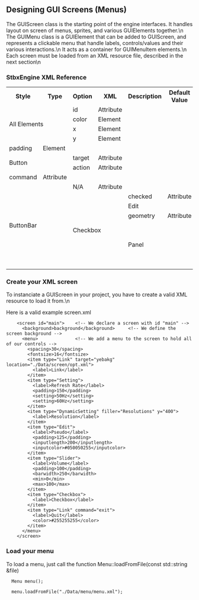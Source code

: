 ## Designing GUI Screens (Menus) ##

The GUIScreen class is the starting point of the engine interfaces. It handles layout on screen of menus, sprites, and various GUIElements together.\n
The GUIMenu class is a GUIElement that can be added to GUIScreen, and represents a clickable menu that handle labels, controls/values and their various interactions.\n
It acts as a container for GUIMenuItem elements.\n
Each screen must be loaded from an XML resource file, described in the next section\n

### StbxEngine XML Reference

<table>
  <tr>
    <th>Style</th><th>Type</th><th>Option</th><th>XML</th><th>Description</th><th>Default Value</th><th>Accepted Value</th>
  </tr>
  <tr>
    <td colspan="2" rowspan="4">All Elements</td>
    <td>id</td><td>Attribute</td><td></td><td></td><td></td>
  </tr>
  <tr><td>color</td><td>Element</td><td></td><td></td><td></td></tr>
  <tr><td>x</td><td>Element</td><td></td><td></td><td></td></tr>
  <tr><td>y</td><td>Element</td><td></td><td></td><td></td></tr>
  <tr><td>padding</td><td>Element</td><td></td><td></td><td></td></tr>
  <tr>
    <td colspan="2" rowspan="2">Button</td>
    <td>target</td><td>Attribute</td><td></td><td></td><td></td>
  </tr>
  <tr><td>action</td><td>Attribute</td><td></td><td></td><td></td></tr>
  <tr><td>command</td><td>Attribute</td><td></td><td></td><td></td></tr>
  <tr>
    <td colspan="2" rowspan="0">ButtonBar</td>
    <td>N/A</td><td>Attribute</td><td></td><td></td><td></td>
  </tr>
  <tr>
    <td colspan="2" rowspan="0">Checkbox</td>
    <td>checked</td><td>Attribute</td><td></td><td></td><td></td>
  </tr>
  <tr>
    <td colspan="2" rowspan="1">Edit</td>
    <td>maxLength</td><td>Attribute</td><td></td><td></td><td></td>
  </tr>
  <tr><td>geometry</td><td>Attribute</td><td></td><td></td><td></td></tr>
  <tr>
    <td colspan="2" rowspan="0">Panel</td>
    <td>geometry</td><td>Attribute</td><td></td><td></td><td></td>
  </tr>
  <tr>
    <td colspan="2" rowspan="0">Screen</td>
    <td>geometry</td><td>Attribute</td><td></td><td></td><td></td>
  </tr>
  <tr>
    <td colspan="2" rowspan="0">Indicator</td>
    <td>reference</td><td>Node</td><td></td><td></td><td></td>
  </tr>
  <tr>
    <td colspan="2" rowspan="0">Text</td>
    <td>text</td><td>Node</td><td></td><td></td><td></td>
  </tr>
  <tr>
    <td colspan="2" rowspan="0">TextArea</td>
    <td>N/A</td><td>Attribute</td><td></td><td></td><td></td>
  </tr>
</table>

### Create your XML screen

To instanciate a GUIScreen in your project, you have to create a valid XML resource to load it from.\n

Here is a valid example screen.xml

        <screen id="main">    <!-- We declare a screen with id "main" -->
          <background>background</background>     <!-- We define the screen background -->
          <menu>              <!-- We add a menu to the screen to hold all of our controls -->
            <spacing>30</spacing>
            <fontsize>16</fontsize>
            <item type="Link" target="yebakg" location="./Data/screen/opt.xml">
              <label>Link</label>
            </item>
            <item type="Setting">
              <label>Refresh Rate</label>
              <padding>150</padding>
              <setting>50Hz</setting>
              <setting>60Hz</setting>
            </item>
            <item type="DynamicSetting" filler="Resolutions" y="400">
              <label>Resolution</label>
            </item>
            <item type="Edit">
              <label>Pseudo</label>
              <padding>125</padding>
              <inputlength>200</inputlength>
              <inputcolor>#050050255</inputcolor>
            </item>
            <item type="Slider">
              <label>Volume</label>
              <padding>100</padding>
              <barwidth>250</barwidth>
              <min>0</min>
              <max>100</max>
            </item>
            <item type="Checkbox">
              <label>Checkbox</label>
            </item>
            <item type="Link" command="exit">
              <label>Quit</label>
              <color>#255255255</color>
            </item>
          </menu>
        </screen>

### Load your menu

To load a menu, just call the function Menu::loadFromFile(const std::string &file)

      Menu menu();

      menu.loadFromFile("./Data/menu/menu.xml");
